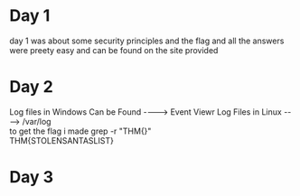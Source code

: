 # Day 1 
day 1 was about some security principles and the flag and all the answers were preety easy and can be found on the site provided
# Day 2
Log files in Windows Can be Found ----> Event Viewr
Log Files in Linux ----> /var/log  
to get the flag i made grep -r "THM{}"  
THM{STOLENSANTASLIST}
# Day 3
